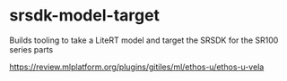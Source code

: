 # srsdk-model-target
Builds tooling to take a LiteRT model and target the SRSDK for the SR100 series parts


https://review.mlplatform.org/plugins/gitiles/ml/ethos-u/ethos-u-vela